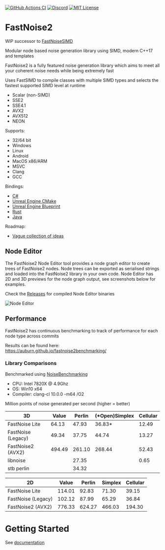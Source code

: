 [![GitHub Actions CI](https://img.shields.io/github/actions/workflow/status/Auburn/FastNoise2/main.yml?branch=master&style=for-the-badge&logo=GitHub "GitHub Actions CI")](https://github.com/Auburn/FastNoise2/actions?query=workflow%3ACI)
[![Discord](https://img.shields.io/discord/703636892901441577?style=for-the-badge&logo=discord "Discord")](https://discord.gg/SHVaVfV)
[![MIT License](https://img.shields.io/badge/license-MIT-blue.svg?style=for-the-badge)](https://opensource.org/licenses/MIT)

# FastNoise2

WIP successor to [FastNoiseSIMD](https://github.com/Auburn/FastNoiseSIMD)

Modular node based noise generation library using SIMD, modern C++17 and templates

FastNoise2 is a fully featured noise generation library which aims to meet all your coherent noise needs while being extremely fast

Uses FastSIMD to compile classes with multiple SIMD types and selects the fastest supported SIMD level at runtime
- Scalar (non-SIMD)
- SSE2
- SSE4.1
- AVX2
- AVX512
- NEON

Supports:
- 32/64 bit
- Windows
- Linux
- Android
- MacOS x86/ARM
- MSVC
- Clang
- GCC

Bindings:
- [C#](https://github.com/Auburn/FastNoise2Bindings)
- [Unreal Engine CMake](https://github.com/caseymcc/UE4_FastNoise2)
- [Unreal Engine Blueprint](https://github.com/DoubleDeez/UnrealFastNoise2)
- [Rust](https://github.com/Lemonzyy/fastnoise2-rs)
- [Java](https://github.com/CoolLoong/FastNoise2Bindings-Java)

Roadmap:
- [Vague collection of ideas](https://github.com/users/Auburn/projects/1)

## Node Editor

The FastNoise2 Node Editor tool provides a node graph editor to create trees of FastNoise2 nodes. Node trees can be exported as serialised strings and loaded into the FastNoise2 library in your own code. Node Editor has 2D and 3D previews for the node graph output, see screenshots below for examples.

Check the [Releases](https://github.com/Auburn/FastNoise2/releases/latest) for compiled Node Editor binaries

![Node Editor](https://user-images.githubusercontent.com/1349548/90967950-4e8da600-e4de-11ea-902a-94e72cb86481.png)

## Performance

FastNoise2 has continuous benchmarking to track of performance for each node type across commits

Results can be found here: https://auburn.github.io/fastnoise2benchmarking/

### Library Comparisons

Benchmarked using [NoiseBenchmarking](https://github.com/Auburn/NoiseBenchmarking)

- CPU: Intel 7820X @ 4.9Ghz
- OS: Win10 x64
- Compiler: clang-cl 10.0.0 -m64 /O2

Million points of noise generated per second (higher = better)

| 3D                 | Value  | Perlin | (*Open)Simplex | Cellular |
|--------------------|--------|--------|----------------|----------|
| FastNoise Lite     | 64.13  | 47.93  | 36.83*         | 12.49    |
| FastNoise (Legacy) | 49.34  | 37.75  | 44.74          | 13.27    |
| FastNoise2 (AVX2)  | 494.49 | 261.10 | 268.44         | 52.43    |
| libnoise           |        | 27.35  |                | 0.65     |
| stb perlin         |        | 34.32  |                |          |

| 2D                 | Value  | Perlin | Simplex | Cellular |
|--------------------|--------|--------|---------|----------|
| FastNoise Lite     | 114.01 | 92.83  | 71.30   | 39.15    |
| FastNoise (Legacy) | 102.12 | 87.99  | 65.29   | 36.84    |
| FastNoise2 (AVX2)  | 776.33 | 624.27 | 466.03  | 194.30   |

# Getting Started

See [documentation](https://github.com/Auburn/FastNoise2/wiki)

